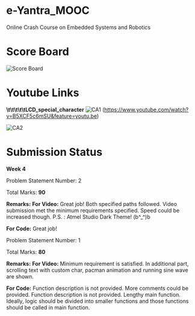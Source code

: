 # e-Yantra_MOOC
Online Crash Course on Embedded Systems and Robotics

# Score Board
![Score Board](https://github.com/koteshkoti/e-Yantra_MOOC/blob/master/MOOC_resources/Score%20Board.png)

# Youtube Links
**\t\t\t\t\tLCD_special_character**
![CA1](https://github.com/koteshkoti/e-Yantra_MOOC/blob/master/MOOC_resources/Screenshot%20(73).png)
(https://www.youtube.com/watch?v=B5XCF5c6mSU&feature=youtu.be)

![CA2](https://youtu.be/sdMJ580zUXo)

# Submission Status

**Week 4**

Problem Statement Number: 2

Total Marks: **90**

**Remarks:**
**For Video:**
Great job! Both specified paths followed. Video submission met the minimum requirements specified. Speed could be increased though. P.S. : Atmel Studio Dark Theme! (b^_^)b

**For Code:**
Great job!


Problem Statement Number: 1


Total Marks: **80**

**Remarks:** 
**For Video:**
Minimum requirement is satisfied. In additional part, scrolling text with custom char, pacman animation and running sine wave are shown.

**For Code:**
Function description is not provided. More comments could be provided. Function description is not provided. Lengthy main function. Ideally, logic should be divided into smaller functions and those functions should be called in main function.

